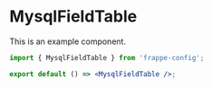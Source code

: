 # MysqlFieldTable

This is an example component.

```jsx
import { MysqlFieldTable } from 'frappe-config';

export default () => <MysqlFieldTable />;
```
